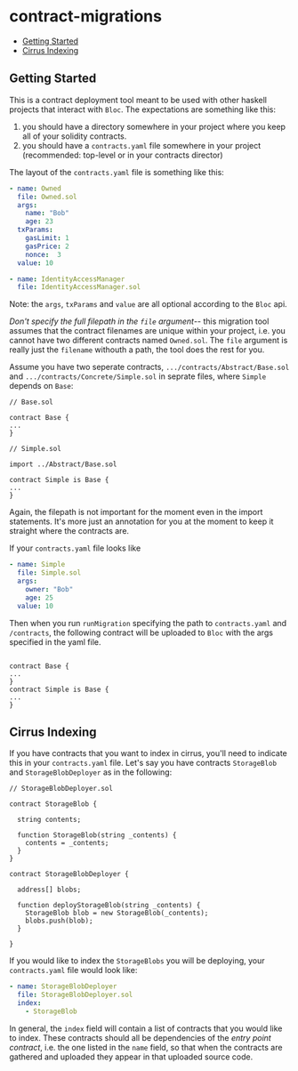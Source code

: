 # contract-migrations

- [Getting Started](#getting-started)
- [Cirrus Indexing](#cirrus-indexing)

## Getting Started
This is a contract deployment tool meant to be used with other haskell projects that interact with `Bloc`.
The expectations are something like this:

1. you should have a directory somewhere in your project where you keep all of your solidity contracts.
2. you should have a `contracts.yaml` file somewhere in your project (recommended: top-level or in your contracts director)

The layout of the `contracts.yaml` file is something like this:
```yaml
- name: Owned
  file: Owned.sol
  args:
    name: "Bob"
    age: 23
  txParams:
    gasLimit: 1
    gasPrice: 2
    nonce:  3
  value: 10

- name: IdentityAccessManager
  file: IdentityAccessManager.sol
```

Note: the `args`, `txParams` and `value` are all optional according to the `Bloc` api. 

*Don't specify the full filepath in the `file` argument*-- this migration tool assumes that the contract
filenames are unique within your project, i.e. you cannot have two different contracts named `Owned.sol`. The
`file` argument is really just the `filename` withouth a path, the tool does the rest for you.

Assume you have two seperate contracts, `.../contracts/Abstract/Base.sol` and `.../contracts/Concrete/Simple.sol` in seprate files, where `Simple` depends on `Base`:

```solidity
// Base.sol

contract Base {
...
}
```

```solidity
// Simple.sol

import ../Abstract/Base.sol

contract Simple is Base {
...
}
```
Again, the filepath is not important for the moment even in the import statements. It's more just an annotation for you at the moment to keep it straight where the contracts are.

If your `contracts.yaml` file looks like

```yaml
- name: Simple
  file: Simple.sol
  args:
    owner: "Bob"
    age: 25
  value: 10
```

Then when you run `runMigration` specifying the path to `contracts.yaml` and `/contracts`, the following contract will be
uploaded to `Bloc` with the args specified in the yaml file.

```solidity

contract Base {
...
}
contract Simple is Base {
...
}
```

## Cirrus Indexing

If you have contracts that you want to index in cirrus, you'll need to indicate this in your `contracts.yaml` file. Let's say you have contracts `StorageBlob` and `StorageBlobDeployer` as in the following:

```solidity
// StorageBlobDeployer.sol

contract StorageBlob {

  string contents;

  function StorageBlob(string _contents) {
    contents = _contents;
  }
}

contract StorageBlobDeployer {

  address[] blobs;
  
  function deployStorageBlob(string _contents) {
    StorageBlob blob = new StorageBlob(_contents);
    blobs.push(blob);
  }

}
```

If you would like to index the `StorageBlobs` you will be deploying, your `contracts.yaml` file would look like:

```yaml
- name: StorageBlobDeployer
  file: StorageBlobDeployer.sol
  index:
    - StorageBlob
```

In general, the `index` field will contain a list of contracts that you would like to index. These contracts should all be dependencies of the _entry point contract_, i.e. the one listed in the `name` field, so that when the contracts are gathered and uploaded they appear in that uploaded source code. 
